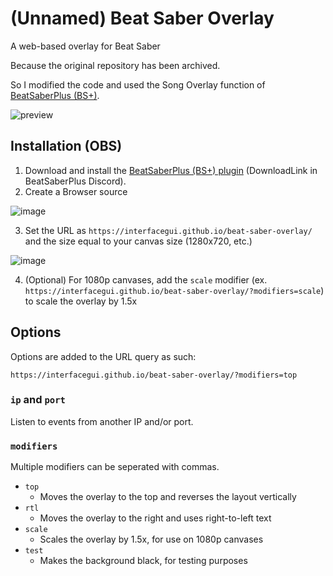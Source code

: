 # (Unnamed) Beat Saber Overlay

A web-based overlay for Beat Saber

Because the original repository has been archived.

So I modified the code and used the Song Overlay function of [BeatSaberPlus (BS+)](https://github.com/hardcpp/BeatSaberPlus).


![preview](https://i.imgur.com/pXK8ZjB.png)


## Installation (OBS)

1. Download and install the [BeatSaberPlus (BS+) plugin](https://github.com/hardcpp/BeatSaberPlus)  (DownloadLink in BeatSaberPlus Discord).
2. Create a Browser source

![image](https://i.imgur.com/WyTjdtd.png)

3. Set the URL as `https://interfacegui.github.io/beat-saber-overlay/` and the size equal to your canvas size (1280x720, etc.)

![image](https://i.imgur.com/xxWXGrT.png)

4. (Optional) For 1080p canvases, add the `scale` modifier (ex. `https://interfacegui.github.io/beat-saber-overlay/?modifiers=scale`) to scale the overlay by 1.5x

## Options

Options are added to the URL query as such:

```
https://interfacegui.github.io/beat-saber-overlay/?modifiers=top
```

### `ip` and `port`

Listen to events from another IP and/or port.

### `modifiers`

Multiple modifiers can be seperated with commas.

- `top`
	* Moves the overlay to the top and reverses the layout vertically
- `rtl`
	* Moves the overlay to the right and uses right-to-left text
- `scale`
	* Scales the overlay by 1.5x, for use on 1080p canvases
- `test`
	* Makes the background black, for testing purposes
